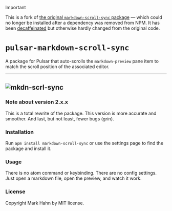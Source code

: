 
> [!IMPORTANT]
> This is a fork of [the original `markdown-scroll-sync` package](https://github.com/vincentcn/markdown-scroll-sync) — which could no longer be installed after a dependency was removed from NPM. It has been [decaffeinated](https://github.com/decaffeinate/decaffeinate) but otherwise hardly changed from the original code.
>

# `pulsar-markdown-scroll-sync`

A package for Pulsar that auto-scrolls the `markdown-preview` pane item to match the scroll position of the associated editor.

---
![mkdn-scrl-sync](https://cloud.githubusercontent.com/assets/811455/11317259/c5b9b0c2-8fdc-11e5-8f85-b7deefb525c5.gif)
---

### Note about version 2.x.x

This is a total rewrite of the package. This version is more accurate and smoother.  And last, but not least, fewer bugs (grin).

### Installation

Run `apm install markdown-scroll-sync` or use the settings page to find the package and install it.

### Usage

There is no atom command or keybinding. There are no config settings.  Just open a markdown file, open the preview, and watch it work.

### License

Copyright Mark Hahn by MIT license.
